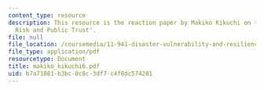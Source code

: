 ```yaml
---
content_type: resource
description: This resource is the reaction paper by Makiko Kikuchi on the topic 'Transboundary
  Risk and Public Trust'.
file: null
file_location: /coursemedia/11-941-disaster-vulnerability-and-resilience-spring-2005/b7a71881b3bc0c8c3df7c4f8dc574281_makiko_kikuchi6.pdf
file_type: application/pdf
resourcetype: Document
title: makiko_kikuchi6.pdf
uid: b7a71881-b3bc-0c8c-3df7-c4f8dc574281
---
```

